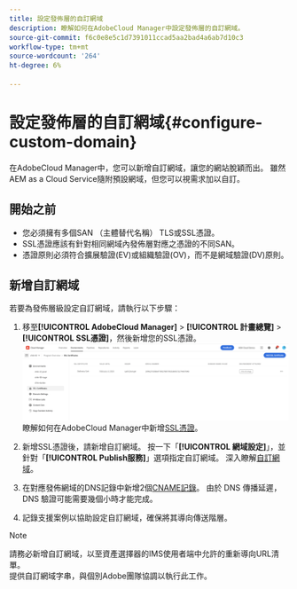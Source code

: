 ```yaml
---
title: 設定發佈層的自訂網域
description: 瞭解如何在AdobeCloud Manager中設定發佈層的自訂網域。
source-git-commit: f6c0e8e5c1d7391011ccad5aa2bad4a6ab7d10c3
workflow-type: tm+mt
source-wordcount: '264'
ht-degree: 6%

---
```



# 設定發佈層的自訂網域{#configure-custom-domain}

在AdobeCloud Manager中，您可以新增自訂網域，讓您的網站脫穎而出。 雖然AEM as a Cloud Service隨附預設網域，但您可以視需求加以自訂。

## 開始之前

* 您必須擁有多個SAN （主體替代名稱） TLS或SSL憑證。
* SSL憑證應該有針對相同網域內發佈層對應之憑證的不同SAN。
* 憑證原則必須符合擴展驗證(EV)或組織驗證(OV)，而不是網域驗證(DV)原則。


## 新增自訂網域

若要為發佈層級設定自訂網域，請執行以下步驟：

1. 移至&#x200B;**[!UICONTROL AdobeCloud Manager]** > **[!UICONTROL 計畫總覽]** > **[!UICONTROL SSL憑證]**，然後新增您的SSL憑證。
   ![影像](/help/assets/assets/ssl-certificate.png)
瞭解如何在AdobeCloud Manager中新增[SSL憑證](/help/implementing/cloud-manager/managing-ssl-certifications/add-ssl-certificate.md)。

1. 新增SSL憑證後，請新增自訂網域。 按一下「**[!UICONTROL 網域設定]**」，並針對「**[!UICONTROL Publish服務]**」選項指定自訂網域。
深入瞭解[自訂網域](/help/implementing/cloud-manager/custom-domain-names/add-custom-domain-name.md)。

1. 在對應發佈網域的DNS記錄中新增2個[CNAME記錄](/help/implementing/cloud-manager/custom-domain-names/configure-dns-settings.md)。
由於 DNS 傳播延遲，DNS 驗證可能需要幾個小時才能完成。

1. 記錄支援案例以協助設定自訂網域，確保將其導向傳送階層。

>[!NOTE]
>
> 請務必新增自訂網域，以至資產選擇器的IMS使用者端中允許的重新導向URL清單。<br>提供自訂網域字串，與個別Adobe團隊協調以執行此工作。
